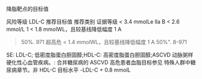  降脂靶点的目标值

风险等级             LDL-C 推荐目标值            推荐类别 证据等级
< 3.4 mmolLe                     lla      B
< 2.6 mmol/L                         1
< 1.8 mmolWL，且较基线降低幅度        1       A
> 50%. 971
超高危       < 1.4 mmolWL，且较基线降低幅度        1       A
> 50%". 8-971

SE: LDL-C; 低密度脂蛋白胆固醇;HDL-C: 高密度脂蛋白胆固醇;ASCVD
动脉粥样硬化性心血管疾病。: 合并糖尿病的 ASCVD 高危患者血脂目标参见
特殊人群中糖尿病章节。非 HDL-C 目标水平 -LDL-C + 0.8 mmolL
